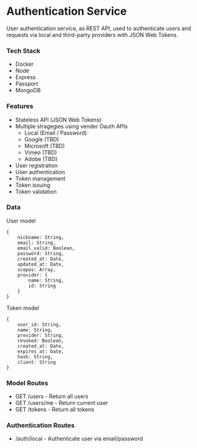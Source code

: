 # Authentication Service
User authentication service, as REST API, used to authenticate users and requests via local and third-party providers with JSON Web Tokens.

### Tech Stack
- Docker
- Node
- Express
- Passport
- MongoDB

### Features
- Stateless API (JSON Web Tokens)
- Multiple stragegies using vender Oauth APIs
	- Local (Email / Password)
	- Google (TBD)
	- Microsoft (TBD)
	- Vimeo (TBD)
	- Adobe (TBD)
- User registration
- User authentication
- Token management
- Token issuing
- Token validation

### Data
User model
```JS
{
	nickname: String,
    email: String,
    email_valid: Boolean,
    password: String,
    created_at: Date,
    updated_at: Date,
    scopes: Array,
    provider: {
    	name: String,
    	id: String
    }
}
```
Token model
```JS
{
    user_id: String,
    name: String,
    provider: String,
    revoked: Boolean,
    created_at: Date,
    expires_at: Date,
	hash: String,
	client: String
}
```

### Model Routes
- GET /users - Return all users
- GET /users/me - Return current user
- GET /tokens - Return all tokens

### Authentication Routes
- /auth/local - Authenticate user via email/password

